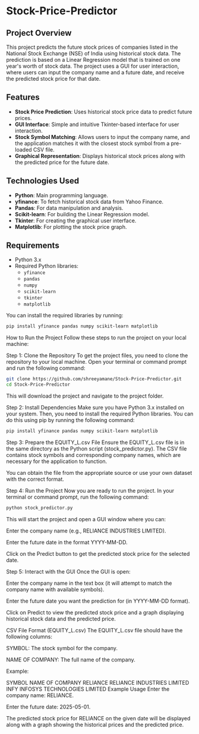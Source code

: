 # Stock-Price-Predictor

## Project Overview
This project predicts the future stock prices of companies listed in the National Stock Exchange (NSE) of India using historical stock data. The prediction is based on a Linear Regression model that is trained on one year's worth of stock data. The project uses a GUI for user interaction, where users can input the company name and a future date, and receive the predicted stock price for that date.

## Features
- **Stock Price Prediction**: Uses historical stock price data to predict future prices.
- **GUI Interface**: Simple and intuitive Tkinter-based interface for user interaction.
- **Stock Symbol Matching**: Allows users to input the company name, and the application matches it with the closest stock symbol from a pre-loaded CSV file.
- **Graphical Representation**: Displays historical stock prices along with the predicted price for the future date.

## Technologies Used
- **Python**: Main programming language.
- **yfinance**: To fetch historical stock data from Yahoo Finance.
- **Pandas**: For data manipulation and analysis.
- **Scikit-learn**: For building the Linear Regression model.
- **Tkinter**: For creating the graphical user interface.
- **Matplotlib**: For plotting the stock price graph.

## Requirements
- Python 3.x
- Required Python libraries:
  - `yfinance`
  - `pandas`
  - `numpy`
  - `scikit-learn`
  - `tkinter`
  - `matplotlib`

You can install the required libraries by running:

```bash
pip install yfinance pandas numpy scikit-learn matplotlib
```

How to Run the Project
Follow these steps to run the project on your local machine:

Step 1: Clone the Repository
To get the project files, you need to clone the repository to your local machine. Open your terminal or command prompt and run the following command:

```bash
git clone https://github.com/shreeyamane/Stock-Price-Predictor.git
cd Stock-Price-Predictor
```
This will download the project and navigate to the project folder.

Step 2: Install Dependencies
Make sure you have Python 3.x installed on your system. Then, you need to install the required Python libraries. You can do this using pip by running the following command:

```bash
pip install yfinance pandas numpy scikit-learn matplotlib
```

Step 3: Prepare the EQUITY_L.csv File
Ensure the EQUITY_L.csv file is in the same directory as the Python script (stock_predictor.py). The CSV file contains stock symbols and corresponding company names, which are necessary for the application to function.

You can obtain the file from the appropriate source or use your own dataset with the correct format.

Step 4: Run the Project
Now you are ready to run the project. In your terminal or command prompt, run the following command:

```bash
python stock_predictor.py
```

This will start the project and open a GUI window where you can:

Enter the company name (e.g., RELIANCE INDUSTRIES LIMITED).

Enter the future date in the format YYYY-MM-DD.

Click on the Predict button to get the predicted stock price for the selected date.

Step 5: Interact with the GUI
Once the GUI is open:

Enter the company name in the text box (it will attempt to match the company name with available symbols).

Enter the future date you want the prediction for (in YYYY-MM-DD format).

Click on Predict to view the predicted stock price and a graph displaying historical stock data and the predicted price.

CSV File Format (EQUITY_L.csv)
The EQUITY_L.csv file should have the following columns:

SYMBOL: The stock symbol for the company.

NAME OF COMPANY: The full name of the company.

Example:

SYMBOL	NAME OF COMPANY
RELIANCE	RELIANCE INDUSTRIES LIMITED
INFY	INFOSYS TECHNOLOGIES LIMITED
Example Usage
Enter the company name: RELIANCE.

Enter the future date: 2025-05-01.

The predicted stock price for RELIANCE on the given date will be displayed along with a graph showing the historical prices and the predicted price.
